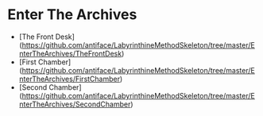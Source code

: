 Enter The Archives
==================
* [The Front Desk] (https://github.com/antiface/LabyrinthineMethodSkeleton/tree/master/EnterTheArchives/TheFrontDesk)
* [First Chamber] (https://github.com/antiface/LabyrinthineMethodSkeleton/tree/master/EnterTheArchives/FirstChamber)
* [Second Chamber] (https://github.com/antiface/LabyrinthineMethodSkeleton/tree/master/EnterTheArchives/SecondChamber)
